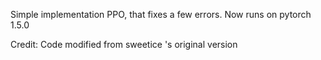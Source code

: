 Simple implementation PPO, that fixes a few errors. Now runs on pytorch 1.5.0


Credit: Code modified from sweetice 's original version

